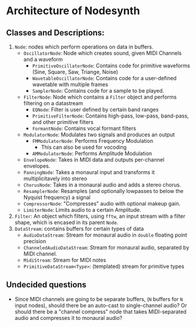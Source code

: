 # Architecture of Nodesynth

## Classes and Descriptions:

1. `Node`: nodes which perform operations on data in buffers.
	- `OscillatorNode`: Node which creates sound, given MIDI Channels and a waveform
		- `PrimitiveOscillatorNode`: Contains code for primitive waveforms (Sine, Square, Saw, Triange, Noise)
		- `WavetableOscillatorNode`: Contains code for a user-defined wavetable with multiple frames
		- `SamplerNode`: Contains code for a sample to be played.
	- `FilterNode`: Node which contains a `Filter` object and performs filtering on a datastream
		- `EQNode`: Filter is user defined by certain band ranges
		- `PrimitiveFilterNode`: Contains high-pass, low-pass, band-pass, and other primitive filters
		- `FormantNode`: Contains vocal formant filters
	- `ModulatorNode`: Modulates two signals and produces an output
		- `FMModulatorNode`: Performs Frequency Modulation
			- This can also be used for vocoding
		- `AMModulatorNode`: Performs Amplitude Modulation
	- `EnvelopeNode`: Takes in MIDI data and outputs per-channel envelopes.
	- `PanningNode`: Takes a monaural input and transforms it multiplicitavely into stereo
	- `ChorusNode`: Takes in a monaural audio and adds a stereo chorus.
	- `ResamplerNode`: Resamples (and optionally lowpasses to below the Nyquist frequency) a signal
	- `CompressorNode`: "Compresses" audio with optional makeup gain.
	- `LimiterNode`: Limits audio to a certain Amplitude.
2. `Filter`: An object which filters, using `fftw`, an input stream with a filter shape, which is encased in its parent `Node`.
3. `DataStream`: contains buffers for certain types of data
	- `AudioDataStream`: Stream for monaural audio in `double` floating point precision
	- `ChanneledAudioDataStream`: Stream for monaural audio, separated by MIDI channel.
	- `MidiStream`: Stream for MIDI notes
	- `PrimitiveDataStream<Type>`: (templated) stream for primitive types

## Undecided questions

- Since MIDI channels are going to be separate buffers, (`N` buffers for `N` input nodes), should there be an auto-cast to single-channel audio? Or should there be a "channel compress" node that takes MIDI-separated audio and compresses it to monaural audio?
